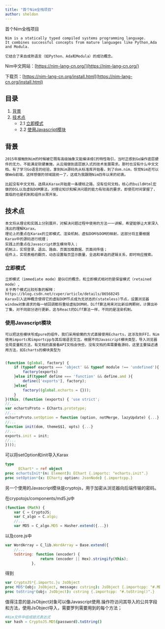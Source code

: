 ```yaml
---
title: "首个Nim全栈项目"
author: sheldon
---
```


首个Nim全栈项目


    Nim is a statically typed compiled systems programming language. 
    It combines successful concepts from mature languages like Python,Ada and Modula.

    它结合了来自成熟语言（如Python、Ada和Modula）的成功概念。

Nim中文网站：[https://nim-lang-cn.org/](https://nim-lang-cn.org/)

下载页：[https://nim-lang-cn.org/install.html](https://nim-lang-cn.org/install.html)

## 目录

1. [背景](#背景)
2. [技术点](#技术点)
    * 2.1 [立即模式](#立即模式)
    * 2.2 [使用Javascript模块](#使用Javascript模块)

## 背景
    2015年接触到Nim的时候被它既有高级抽象又能编译成C的特性吸引，当时正感到Go操作底层硬件的无力，不能满足软硬兼施，从云端做到底层嵌入式的技术发展需求。那时也没有什么中文文档，有了学习Go语言的经验，拿到Nim源码先从标准库开始看，到了dom.nim，惊觉Nim还可以做Web前端，这样想做的领域就统一了，这成为我跟随Nim四年以来的初衷。

    比起没有中文文档，选择从Karax开始是一条硬核之路，没有任何文档，核心的buildHtml宏做的DSL以及虚拟DOM算法，对理论知识和解决问题的能力有较高的要求，即使花时间掌握了，面临的也是机制和组件从零开发。




## 技术点
    本文将从理论和实践上分别展开，对解决问题过程中使用的方法一一讲解，希望能够让大家深入浅出的理解Karax。
    理论上的重点在Karax的立即模式、渲染机制、虚拟DOM与DOM的映射，这部分将主要根据Karax中的源码进行梳理；
    实践上的重点在Javascript原生模块导入；
    机制上，实现登录、退出、路由、页面加载数据、页面间传值；
    组件上，实现表格的翻页，动态设置每页显示数量，全选和单选的逻辑关系，即时响应搜索。

### 立即模式
    立即模式（immediate mode）是GUI的概念，和立即模式相对的是保留模式（retained mode）,
    关于两个模式比较形象的解释：https://blog.csdn.net/cvper/article/details/86568245
    Karax引入这种概念使得它的虚拟DOM节点成为无状态的(stateless)节点，设置浏览器window对象请求的每一帧回调都将重绘虚拟DOM树，Diff算法用来对比新旧两颗树，计算出补丁集，对不同部分进行更新，这与React的Diff算法一样，不同的是渲染机制。



### 使用Javascript模块
    可以把这些模块写成pure的组件，我们采用偷懒的方式直接使用Echarts，这涉及到FFI，Nim使用importc和importcpp与其后端语言交互。根据不同Javascript模块类型，导入浏览器全局变量和方法，有文档的直接看API文档会快些，没有文档的库需要看源码，这里主要描述通用方法，如Echarts的模块类型为

```javascript

(function (global, factory) {
    if (typeof exports === 'object' && typeof module !== 'undefined'){
        factory(exports) 
    }else if(typeof define === 'function' && define.amd ){
        define(['exports'], factory);
    }else{
        factory((global.echarts = {}));
    }
}(this, (function (exports) { 'use strict';
//...
var echartsProto = ECharts.prototype;
//...
echartsProto.setOption = function (option, notMerge, lazyUpdate) {...}
//...
function init(dom, theme$$1, opts) {...}
//...
exports.init = init;
//...
})));
```
可以将setOption和init导入Karax
```nim
type
      EChart* = ref object
proc echartsInit*(n: Element): EChart {.importc: "echarts.init".}
proc setOption*(x: EChart; option: JsonNode) {.importcpp.}
```

另一个使用的Javascript模块是cryptojs，用于加密从浏览器向后端传输的密码。

在crypotojs/components/md5.js中

```javascript
(function (Math) {
    var C = CryptoJS;
    var C_algo = C.algo;
    //...
    var MD5 = C_algo.MD5 = Hasher.extend({...})

```
以及core.js中
```javascript
var WordArray = C_lib.WordArray = Base.extend({
    //...
    toString: function (encoder) {
                return (encoder || Hex).stringify(this);
            },
```
得到
```nim
var CryptoJS*{.importc.}: JsObject
proc MD5*(obj: JsObject, message: cstring): JsObject {.importcpp: "#.MD5(#)".}
proc toString*(obj: JsObject): cstring {.importcpp: "#.toString()".}
```

值得注意的是JsObject对象可以像Javascript使用.操作符访问其导入的公共字段和方法，使用JsObject导入，需要罗列需要用到的每个方法；

```nim
#Nim文件中组成链式表达式
var hash = CryptoJS.MD5(password).toString()

```






